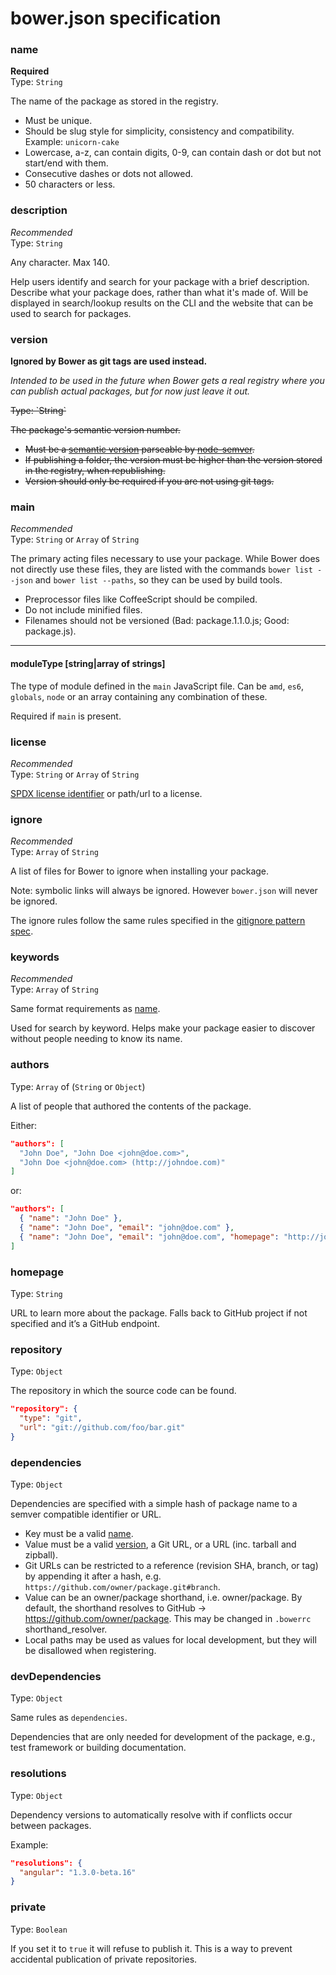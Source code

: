 # bower.json specification


### name

**Required**  
Type: `String`

The name of the package as stored in the registry.

* Must be unique.
* Should be slug style for simplicity, consistency and compatibility. Example: `unicorn-cake`
* Lowercase, a-z, can contain digits, 0-9, can contain dash or dot but not start/end with them.
* Consecutive dashes or dots not allowed.
* 50 characters or less.


### description

*Recommended*  
Type: `String`

Any character. Max 140.

Help users identify and search for your package with a brief description. Describe what your package does, rather than what it's made of. Will be displayed in search/lookup results on the CLI and the website that can be used to search for packages.


### version

**Ignored by Bower as git tags are used instead.**

*Intended to be used in the future when Bower gets a real registry where you can publish actual packages, but for now just leave it out.*

<del>
Type: `String`

The package's semantic version number.

* Must be a [semantic version](http://semver.org) parseable by [node-semver](https://github.com/isaacs/node-semver).
* If publishing a folder, the version must be higher than the version stored in the registry, when republishing.
* Version should only be required if you are not using git tags.
</del>


### main

*Recommended*  
Type: `String` or `Array` of `String`

The primary acting files necessary to use your package. While Bower does not directly use these files, they are listed with the commands `bower list --json` and `bower list --paths`, so they can be used by build tools.

* Preprocessor files like CoffeeScript should be compiled.
* Do not include minified files.
* Filenames should not be versioned (Bad: package.1.1.0.js; Good: package.js).

---

#### moduleType [string|array of strings]

The type of module defined in the `main` JavaScript file. Can be `amd`, `es6`, `globals`, `node` or an array containing any combination of these.

Required if `main` is present.

### license

*Recommended*  
Type: `String` or `Array` of `String`

[SPDX license identifier](https://spdx.org/licenses/) or path/url to a license.


### ignore

*Recommended*  
Type: `Array` of `String`

A list of files for Bower to ignore when installing your package.

Note: symbolic links will always be ignored. However `bower.json` will never be ignored.

The ignore rules follow the same rules specified in the [gitignore pattern spec](http://git-scm.com/docs/gitignore).


### keywords

*Recommended*  
Type: `Array` of `String`

Same format requirements as [name](#name).

Used for search by keyword. Helps make your package easier to discover without people needing to know its name.


### authors

Type: `Array` of (`String` or `Object`)

A list of people that authored the contents of the package.

Either:

```json
"authors": [
  "John Doe", "John Doe <john@doe.com>",
  "John Doe <john@doe.com> (http://johndoe.com)"
]
```

or:

```json
"authors": [
  { "name": "John Doe" },
  { "name": "John Doe", "email": "john@doe.com" },
  { "name": "John Doe", "email": "john@doe.com", "homepage": "http://johndoe.com" }
]
```


### homepage

Type: `String`

URL to learn more about the package. Falls back to GitHub project if not specified and it’s a GitHub endpoint.


### repository

Type: `Object`

The repository in which the source code can be found.

```json
"repository": {
  "type": "git",
  "url": "git://github.com/foo/bar.git"
}
```


### dependencies

Type: `Object`

Dependencies are specified with a simple hash of package name to a semver compatible identifier or URL.

* Key must be a valid [name](#name).
* Value must be a valid [version](#version), a Git URL, or a URL (inc. tarball and zipball).
* Git URLs can be restricted to a reference (revision SHA, branch, or tag) by appending it after a hash, e.g. `https://github.com/owner/package.git#branch`.
* Value can be an owner/package shorthand, i.e. owner/package. By default, the shorthand resolves to GitHub -> https://github.com/owner/package. This may be changed in `.bowerrc` shorthand_resolver.
* Local paths may be used as values for local development, but they will be disallowed when registering.


### devDependencies

Type: `Object`

Same rules as `dependencies`.

Dependencies that are only needed for development of the package, e.g., test framework or building documentation.


### resolutions

Type: `Object`

Dependency versions to automatically resolve with if conflicts occur between packages.

Example:

```json
"resolutions": {
  "angular": "1.3.0-beta.16"
}
```


### private

Type: `Boolean`

If you set it to `true` it will refuse to publish it. This is a way to prevent accidental publication of private repositories.
